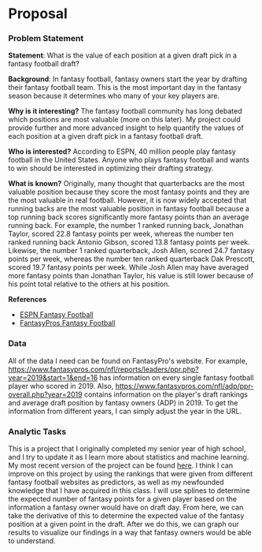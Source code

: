 # Proposal

### Problem Statement
**Statement**:
What is the value of each position at a given draft pick in a fantasy football draft?

**Background**:
In fantasy football, fantasy owners start the year by drafting their fantasy football team. 
This is the most important day in the fantasy season because it determines who many of your key players are. 

**Why is it interesting?**
The fantasy football community has long debated which positions are most valuable (more on this later). 
My project could provide further and more advanced insight to help quantify the values of each position at a given draft pick in a fantasy football draft. 

**Who is interested?**
According to ESPN, 40 million people play fantasy football in the United States. 
Anyone who plays fantasy football and wants to win should be interested in optimizing their drafting strategy. 

**What is known?**
Originally, many thought that quarterbacks are the most valuable position because they score the most fantasy points and they are the most valuable in real football. 
However, it is now widely accepted that running backs are the most valuable position in fantasy football because a top running back scores significantly more fantasy points than an average running back. 
For example, the number 1 ranked running back, Jonathan Taylor, scored 22.8 fantasy points per week, whereas the number ten ranked running back Antonio Gibson, scored 13.8 fantasy points per week. 
Likewise, the number 1 ranked quarterback, Josh Allen, scored 24.7 fantasy points per week, whereas the number ten ranked quarterback Dak Prescott, scored 19.7 fantasy points per week. 
While Josh Allen may have averaged more fantasy points than Jonathan Taylor, his value is still lower because of his point total relative to the others at his position. 

**References**
- [ESPN Fantasy Football](https://www.espn.com/fantasy/football/)
- [FantasyPros Fantasy Football](https://www.fantasypros.com/nfl/)

### Data
All of the data I need can be found on FantasyPro's website. For example, https://www.fantasypros.com/nfl/reports/leaders/ppr.php?year=2019&start=1&end=16 has information on every single fantasy football player who scored in 2019. 
Also, https://www.fantasypros.com/nfl/adp/ppr-overall.php?year=2019 contains information on the player's draft rankings and average draft position by fantasy owners (ADP) in 2019. 
To get the information from different years, I can simply adjust the year in the URL. 

### Analytic Tasks
This is a project that I originally completed my senior year of high school, and I try to update it as I learn more about statistics and machine learning. 
My most recent version of the project can be found [here](https://github.com/shughes1000/Fantasy-Football-Draft). 
I think I can improve on this project by using the rankings that were given from different fantasy football websites as predictors, as well as my newfounded knowledge that I have acquired in this class. 
I will use splines to determine the expected number of fantasy points for a given player based on the information a fantasy owner would have on draft day. 
From here, we can take the derivative of this to determine the expected value of the fantasy position at a given point in the draft. 
After we do this, we can graph our results to visualize our findings in a way that fantasy owners would be able to understand. 